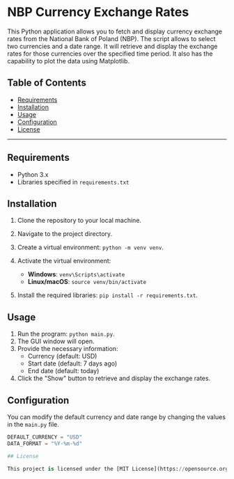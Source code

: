 # NBP Currency Exchange Rates

This Python application allows you to fetch and display currency exchange rates from the National Bank of Poland (NBP).
The script allows to select two currencies and a date range. It will retrieve and display the exchange rates for those currencies over the specified time period. It also has the capability to plot the data using Matplotlib.

## Table of Contents

- [Requirements](#requirements)
- [Installation](#installation)
- [Usage](#usage)
- [Configuration](#configuration)
- [License](#license)

---

## Requirements

- Python 3.x
- Libraries specified in `requirements.txt`

## Installation

1. Clone the repository to your local machine.
2. Navigate to the project directory.
3. Create a virtual environment: `python -m venv venv`.
4. Activate the virtual environment:

   - **Windows**: `venv\Scripts\activate`
   - **Linux/macOS**: `source venv/bin/activate`

5. Install the required libraries: `pip install -r requirements.txt`.

## Usage

1. Run the program: `python main.py`.
2. The GUI window will open.
3. Provide the necessary information:
   - Currency (default: USD)
   - Start date (default: 7 days ago)
   - End date (default: today)
4. Click the "Show" button to retrieve and display the exchange rates.

## Configuration

You can modify the default currency and date range by changing the values in the `main.py` file.

```python
DEFAULT_CURRENCY = "USD"
DATA_FORMAT = "%Y-%m-%d"

## License

This project is licensed under the [MIT License](https://opensource.org/licenses/MIT)
